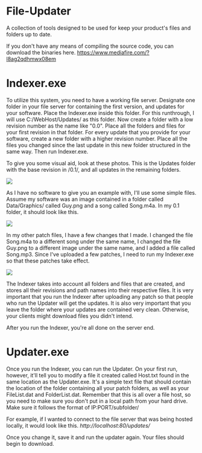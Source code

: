 # File-Updater
A collection of tools designed to be used for keep your product's files and folders up to date.

If you don't have any means of compiling the source code, you can download the binaries here.
https://www.mediafire.com/?l8ag2qdhmwx08em

# Indexer.exe
To utilize this system, you need to have a working file server. Designate one folder in your file server for containing the first version, and updates for your software. Place the Indexer.exe inside this folder. For this runthrough, I will use C:/WebHost/Updates/ as this folder. Now create a folder with a low revision number as the name like "0.0". Place all the folders and files for your first revision in that folder. For every update that you provide for your software, create a new folder with a higher revision number. Place all the files you changed since the last update in this new folder structured in the same way. Then run Indexer.exe.


To give you some visual aid, look at these photos. This is the Updates folder with the base revision in /0.1/, and all updates in the remaining folders.

<img src="http://i.imgur.com/11juJxO.png"/>

As I have no software to give you an example with, I'll use some simple files. Assume my software was an image contained in a folder called Data/Graphics/ called Guy.png and a song called Song.m4a. In my 0.1 folder, it should look like this.

<img src="http://i.imgur.com/GRkXdBh.png"/>

In my other patch files, I have a few changes that I made. I changed the file Song.m4a to a different song under the same name, I changed the file Guy.png to a different image under the same name, and I added a file called Song.mp3. Since I've uploaded a few patches, I need to run my Indexer.exe so that these patches take effect.

<img src="http://i.imgur.com/QV3JrI6.png"/>

The Indexer takes into account all folders and files that are created, and stores all their revisions and path names into their respective files. It is very important that you run the Indexer after uploading any patch so that people who run the Updater will get the updates. It is also very important that you leave the folder where your updates are contained very clean. Otherwise, your clients might download files you didn't intend.

After you run the Indexer, you're all done on the server end.



# Updater.exe
Once you run the Indexer, you can run the Updater. On your first run, however, it'll tell you to modify a file it created called Host.txt found in the same location as the Updater.exe. It's a simple text file that should contain the location of the folder containing all your patch folders, as well as your FileList.dat and FolderList.dat. Remember that this is all over a file host, so you need to make sure you don't put in a local path from your hard drive. Make sure it follows the format of IP:PORT/subfolder/


For example, if I wanted to connect to the file server that was being hosted locally, it would look like this.
<i>http://localhost:80/updates/</i>

Once you change it, save it and run the updater again. Your files should begin to download.
